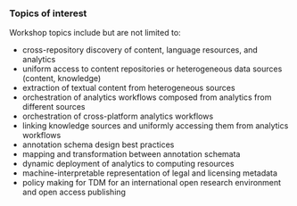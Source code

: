 ### Topics of interest

Workshop topics include but are not limited to:

* cross-repository discovery of content, language resources, and analytics
* uniform access to content repositories or heterogeneous data sources (content, knowledge)
* extraction of textual content from heterogeneous sources
* orchestration of analytics workflows composed from analytics from different sources
* orchestration of cross-platform analytics workflows
* linking knowledge sources and uniformly accessing them from analytics workflows
* annotation schema design best practices
* mapping and transformation between annotation schemata
* dynamic deployment of analytics to computing resources
* machine-interpretable representation of legal and licensing metadata
* policy making for TDM for an international open research environment and open access publishing
